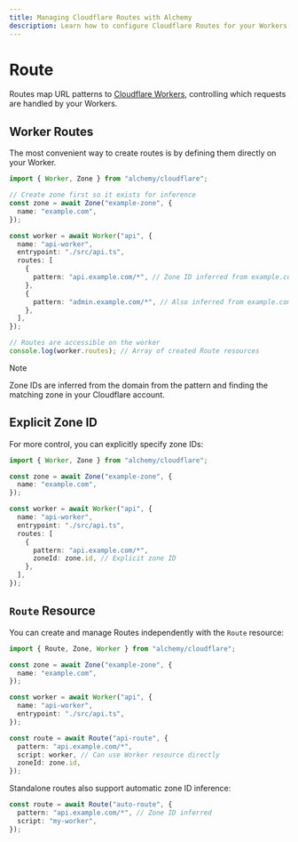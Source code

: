 ```yaml
---
title: Managing Cloudflare Routes with Alchemy
description: Learn how to configure Cloudflare Routes for your Workers using Alchemy to map URL patterns to Worker scripts.
---
```


# Route

Routes map URL patterns to [Cloudflare Workers](https://developers.cloudflare.com/workers/configuration/routing/routes/), controlling which requests are handled by your Workers.

## Worker Routes

The most convenient way to create routes is by defining them directly on your Worker.

```ts
import { Worker, Zone } from "alchemy/cloudflare";

// Create zone first so it exists for inference
const zone = await Zone("example-zone", {
  name: "example.com",
});

const worker = await Worker("api", {
  name: "api-worker",
  entrypoint: "./src/api.ts",
  routes: [
    {
      pattern: "api.example.com/*", // Zone ID inferred from example.com
    },
    {
      pattern: "admin.example.com/*", // Also inferred from example.com
    },
  ],
});

// Routes are accessible on the worker
console.log(worker.routes); // Array of created Route resources
```

> [!NOTE]
> Zone IDs are inferred from the domain from the pattern and finding the matching zone in your Cloudflare account.

## Explicit Zone ID

For more control, you can explicitly specify zone IDs:

```ts
import { Worker, Zone } from "alchemy/cloudflare";

const zone = await Zone("example-zone", {
  name: "example.com",
});

const worker = await Worker("api", {
  name: "api-worker",
  entrypoint: "./src/api.ts",
  routes: [
    {
      pattern: "api.example.com/*",
      zoneId: zone.id, // Explicit zone ID
    },
  ],
});
```

## `Route` Resource

You can create and manage Routes independently with the `Route` resource:

```ts
import { Route, Zone, Worker } from "alchemy/cloudflare";

const zone = await Zone("example-zone", {
  name: "example.com",
});

const worker = await Worker("api", {
  name: "api-worker",
  entrypoint: "./src/api.ts",
});

const route = await Route("api-route", {
  pattern: "api.example.com/*",
  script: worker, // Can use Worker resource directly
  zoneId: zone.id,
});
```

Standalone routes also support automatic zone ID inference:

```ts
const route = await Route("auto-route", {
  pattern: "api.example.com/*", // Zone ID inferred
  script: "my-worker",
});
```
